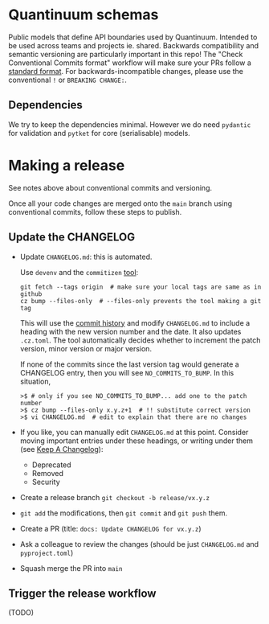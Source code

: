 # Quantinuum schemas

Public models that define API boundaries used by Quantinuum.  Intended to be
used across teams and projects ie. shared. Backwards compatibility and semantic
versioning are particularly important in this repo!  The "Check Conventional
Commits format" workflow will make sure your PRs follow a [standard
format](https://www.conventionalcommits.org/en/v1.0.0/). For
backwards-incompatible changes, please use the conventional `!` or `BREAKING
CHANGE:`.

## Dependencies

We try to keep the dependencies minimal. However we do need `pydantic` for
validation and `pytket` for core (serialisable) models.

# Making a release

See notes above about conventional commits and versioning.

Once all your code changes are merged onto the `main` branch using conventional
commits, follow these steps to publish.

## Update the CHANGELOG

- Update `CHANGELOG.md`: this is automated.

  Use `devenv` and the `commitizen`
  [tool](https://commitizen-tools.github.io/commitizen/):
  ```
  git fetch --tags origin  # make sure your local tags are same as in github
  cz bump --files-only  # --files-only prevents the tool making a git tag
  ```
  This will use the [commit history](https://www.conventionalcommits.org/) and
  modify `CHANGELOG.md` to include a heading with the new version number and the
  date. It also updates `.cz.toml`. The tool automatically decides whether to
  increment the patch version, minor version or major version.

  If none of the commits since the last version tag would generate a CHANGELOG entry,
  then you will see `NO_COMMITS_TO_BUMP`. In this situation,

  ```shell
  >$ # only if you see NO_COMMITS_TO_BUMP... add one to the patch number
  >$ cz bump --files-only x.y.z+1  # !! substitute correct version
  >$ vi CHANGELOG.md  # edit to explain that there are no changes
  ```

- If you like, you can manually edit `CHANGELOG.md` at this point. Consider
  moving important entries under these headings, or writing under them (see
  [Keep A Changelog](https://keepachangelog.com/en/1.1.0/#how)):
  - Deprecated
  - Removed
  - Security
- Create a release branch `git checkout -b release/vx.y.z`
- `git add` the modifications, then `git commit` and `git push` them.
- Create a PR (title: `docs: Update CHANGELOG for vx.y.z`)
- Ask a colleague to review the changes (should be just `CHANGELOG.md` and
  `pyproject.toml`)
- Squash merge the PR into `main`

## Trigger the release workflow

(TODO)
